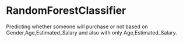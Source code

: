 # RandomForestClassifier
Predicting whether someone will purchase or not based on Gender,Age,Estimated_Salary and also with only Age,Estimated_Salary.
